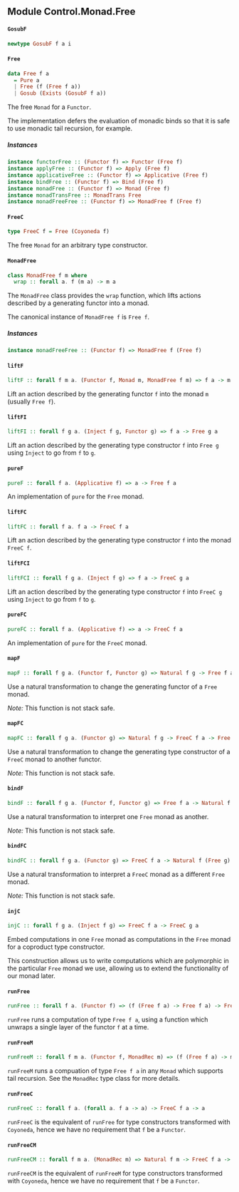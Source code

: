 ## Module Control.Monad.Free

#### `GosubF`

``` purescript
newtype GosubF f a i
```

#### `Free`

``` purescript
data Free f a
  = Pure a
  | Free (f (Free f a))
  | Gosub (Exists (GosubF f a))
```

The free `Monad` for a `Functor`.

The implementation defers the evaluation of monadic binds so that it
is safe to use monadic tail recursion, for example.

##### Instances
``` purescript
instance functorFree :: (Functor f) => Functor (Free f)
instance applyFree :: (Functor f) => Apply (Free f)
instance applicativeFree :: (Functor f) => Applicative (Free f)
instance bindFree :: (Functor f) => Bind (Free f)
instance monadFree :: (Functor f) => Monad (Free f)
instance monadTransFree :: MonadTrans Free
instance monadFreeFree :: (Functor f) => MonadFree f (Free f)
```

#### `FreeC`

``` purescript
type FreeC f = Free (Coyoneda f)
```

The free `Monad` for an arbitrary type constructor.

#### `MonadFree`

``` purescript
class MonadFree f m where
  wrap :: forall a. f (m a) -> m a
```

The `MonadFree` class provides the `wrap` function, which lifts
actions described by a generating functor into a monad.

The canonical instance of `MonadFree f` is `Free f`.

##### Instances
``` purescript
instance monadFreeFree :: (Functor f) => MonadFree f (Free f)
```

#### `liftF`

``` purescript
liftF :: forall f m a. (Functor f, Monad m, MonadFree f m) => f a -> m a
```

Lift an action described by the generating functor `f` into the monad `m`
(usually `Free f`).

#### `liftFI`

``` purescript
liftFI :: forall f g a. (Inject f g, Functor g) => f a -> Free g a
```

Lift an action described by the generating type constructor `f` into
`Free g` using `Inject` to go from `f` to `g`.

#### `pureF`

``` purescript
pureF :: forall f a. (Applicative f) => a -> Free f a
```

An implementation of `pure` for the `Free` monad.

#### `liftFC`

``` purescript
liftFC :: forall f a. f a -> FreeC f a
```

Lift an action described by the generating type constructor `f` into the monad
`FreeC f`.

#### `liftFCI`

``` purescript
liftFCI :: forall f g a. (Inject f g) => f a -> FreeC g a
```

Lift an action described by the generating type constructor `f` into
`FreeC g` using `Inject` to go from `f` to `g`.

#### `pureFC`

``` purescript
pureFC :: forall f a. (Applicative f) => a -> FreeC f a
```

An implementation of `pure` for the `FreeC` monad.

#### `mapF`

``` purescript
mapF :: forall f g a. (Functor f, Functor g) => Natural f g -> Free f a -> Free g a
```

Use a natural transformation to change the generating functor of a `Free` monad.

_Note:_ This function is not stack safe.

#### `mapFC`

``` purescript
mapFC :: forall f g a. (Functor g) => Natural f g -> FreeC f a -> Free g a
```

Use a natural transformation to change the generating type constructor of
a `FreeC` monad to another functor.

_Note:_ This function is not stack safe.

#### `bindF`

``` purescript
bindF :: forall f g a. (Functor f, Functor g) => Free f a -> Natural f (Free g) -> Free g a
```

Use a natural transformation to interpret one `Free` monad as another.

_Note:_ This function is not stack safe.

#### `bindFC`

``` purescript
bindFC :: forall f g a. (Functor g) => FreeC f a -> Natural f (Free g) -> Free g a
```

Use a natural transformation to interpret a `FreeC` monad as a different
`Free` monad.

_Note:_ This function is not stack safe.

#### `injC`

``` purescript
injC :: forall f g a. (Inject f g) => FreeC f a -> FreeC g a
```

Embed computations in one `Free` monad as computations in the `Free` monad for
a coproduct type constructor.

This construction allows us to write computations which are polymorphic in the
particular `Free` monad we use, allowing us to extend the functionality of
our monad later.

#### `runFree`

``` purescript
runFree :: forall f a. (Functor f) => (f (Free f a) -> Free f a) -> Free f a -> a
```

`runFree` runs a computation of type `Free f a`, using a function which unwraps a single layer of
the functor `f` at a time.

#### `runFreeM`

``` purescript
runFreeM :: forall f m a. (Functor f, MonadRec m) => (f (Free f a) -> m (Free f a)) -> Free f a -> m a
```

`runFreeM` runs a compuation of type `Free f a` in any `Monad` which supports tail recursion.
See the `MonadRec` type class for more details.

#### `runFreeC`

``` purescript
runFreeC :: forall f a. (forall a. f a -> a) -> FreeC f a -> a
```

`runFreeC` is the equivalent of `runFree` for type constructors transformed with `Coyoneda`,
hence we have no requirement that `f` be a `Functor`.

#### `runFreeCM`

``` purescript
runFreeCM :: forall f m a. (MonadRec m) => Natural f m -> FreeC f a -> m a
```

`runFreeCM` is the equivalent of `runFreeM` for type constructors transformed with `Coyoneda`,
hence we have no requirement that `f` be a `Functor`.


